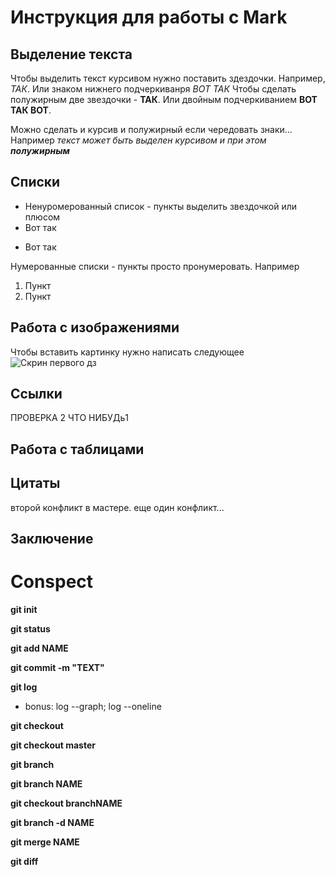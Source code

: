 # Инструкция для работы с Mark

## Выделение текста

Чтобы выделить текст курсивом нужно поставить здездочки. Например, *ТАК*. Или знаком нижнего подчеркиванря _ВОТ ТАК_
Чтобы сделать полужирным две звездочки - **ТАК**. Или двойным подчеркиванием __ВОТ ТАК ВОТ__.

Можно сделать и курсив и полужирный если чередовать знаки... Например _текст может быть выделен курсивом и при этом **полужирным**_


## Списки

* Ненуромерованный список - пункты выделить звездочкой или плюсом
* Вот так 
+ Вот так

Нумерованные списки - пункты просто пронумеровать. Например 
1. Пункт 
2. Пункт 

##  Работа с изображениями

Чтобы вставить картинку нужно написать следующее 
![Скрин первого дз](lesson2.png)

## Ссылки

ПРОВЕРКА 2
ЧТО НИБУДь1
## Работа с таблицами 

## Цитаты 
второй конфликт в мастере.
еще один конфликт...

## Заключение 

# Conspect 

**git init**

**git status**

**git add NAME**

**git commit -m "TEXT"**

**git log**

 * bonus: log --graph; log --oneline

**git checkout**

**git checkout master**

**git branch**

**git branch NAME**

**git checkout branchNAME**

**git branch -d NAME**

**git merge NAME**

**git diff**

